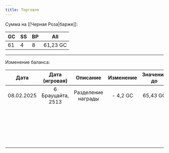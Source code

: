 ```yaml
---
title: Торговля
---
```

Сумма на [[Черная Роза|барже]]:

| GC  | SS  | BP  | All      |
| --- | --- | --- | -------- |
| 61  | 4   | 8   | 61,23 GC |

---

Изменение баланса:

|    Дата    |  Дата (игровая)   |      Описание      | Изменение | Значение до | Значение после |
| :--------: | :---------------: | :----------------: | :-------: | :---------: | :------------: |
| 08.02.2025 | 6 Брауцайта, 2513 | Разделение награды | - 4,2 GC  |  65,43 GC   |    61,23 GC    |
|            |                   |                    |           |             |                |
|            |                   |                    |           |             |                |
|            |                   |                    |           |             |                |
|            |                   |                    |           |             |                |
|            |                   |                    |           |             |                |
|            |                   |                    |           |             |                |
|            |                   |                    |           |             |                |
|            |                   |                    |           |             |                |
|            |                   |                    |           |             |                |
|            |                   |                    |           |             |                |
|            |                   |                    |           |             |                |
|            |                   |                    |           |             |                |
|            |                   |                    |           |             |                |
|            |                   |                    |           |             |                |
|            |                   |                    |           |             |                |
|            |                   |                    |           |             |                |
|            |                   |                    |           |             |                |
|            |                   |                    |           |             |                |
|            |                   |                    |           |             |                |
|            |                   |                    |           |             |                |
|            |                   |                    |           |             |                |
|            |                   |                    |           |             |                |
